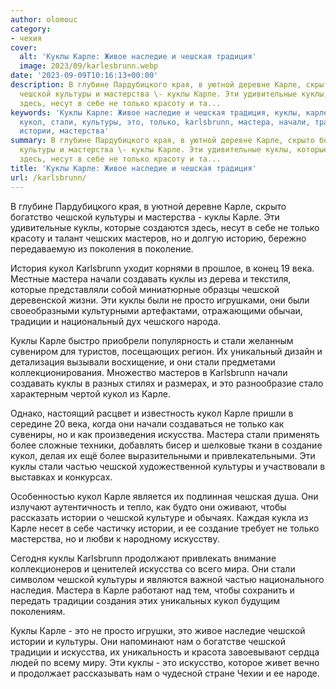 ```yaml
---
author: olomouc
category:
- чехия
cover:
  alt: 'Куклы Карле: Живое наследие и чешская традиция'
  image: 2023/09/karlesbrunn.webp
date: '2023-09-09T10:16:13+00:00'
description: В глубине Пардубицкого края, в уютной деревне Карле, скрыто богатство
  чешской культуры и мастерства \- куклы Карле. Эти удивительные куклы, которые создаются
  здесь, несут в себе не только красоту и та...
keywords: 'Куклы Карле: Живое наследие и чешская традиция, куклы, карле, чешской,
  кукол, стали, культуры, это, только, karlsbrunn, мастера, начали, традиции, искусства,
  истории, мастерства'
summary: В глубине Пардубицкого края, в уютной деревне Карле, скрыто богатство чешской
  культуры и мастерства \- куклы Карле. Эти удивительные куклы, которые создаются
  здесь, несут в себе не только красоту и та...
title: 'Куклы Карле: Живое наследие и чешская традиция'
url: /karlsbrunn/
---
```


В глубине Пардубицкого края, в уютной деревне Карле, скрыто богатство чешской культуры и мастерства \- куклы Карле. Эти удивительные куклы, которые создаются здесь, несут в себе не только красоту и талант чешских мастеров, но и долгую историю, бережно передаваемую из поколения в поколение.

История кукол Karlsbrunn уходит корнями в прошлое, в конец 19 века. Местные мастера начали создавать куклы из дерева и текстиля, которые представляли собой миниатюрные образцы чешской деревенской жизни. Эти куклы были не просто игрушками, они были своеобразными культурными артефактами, отражающими обычаи, традиции и национальный дух чешского народа.

Куклы Карле быстро приобрели популярность и стали желанным сувениром для туристов, посещающих регион. Их уникальный дизайн и детализация вызывали восхищение, и они стали предметами коллекционирования. Множество мастеров в Karlsbrunn начали создавать куклы в разных стилях и размерах, и это разнообразие стало характерным чертой кукол из Карле.

Однако, настоящий расцвет и известность кукол Карле пришли в середине 20 века, когда они начали создаваться не только как сувениры, но и как произведения искусства. Мастера стали применять более сложные техники, добавлять бисер и шелковые ткани в создание кукол, делая их ещё более выразительными и привлекательными. Эти куклы стали частью чешской художественной культуры и участвовали в выставках и конкурсах.

Особенностью кукол Карле является их подлинная чешская душа. Они излучают аутентичность и тепло, как будто они оживают, чтобы рассказать истории о чешской культуре и обычаях. Каждая кукла из Карле несет в себе частичку истории, и ее создание требует не только мастерства, но и любви к народному искусству.

Сегодня куклы Karlsbrunn продолжают привлекать внимание коллекционеров и ценителей искусства со всего мира. Они стали символом чешской культуры и являются важной частью национального наследия. Мастера в Карле работают над тем, чтобы сохранить и передать традиции создания этих уникальных кукол будущим поколениям.

Куклы Карле \- это не просто игрушки, это живое наследие чешской истории и культуры. Они напоминают нам о богатстве чешской традиции и искусства, их уникальность и красота завоевывают сердца людей по всему миру. Эти куклы \- это искусство, которое живет вечно и продолжает рассказывать нам о чудесной стране Чехии и ее народе.